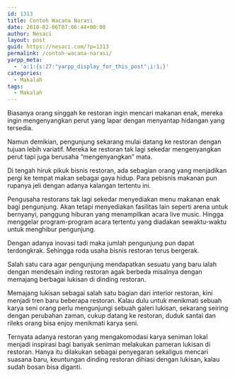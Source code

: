 ```yaml
---
id: 1313
title: Contoh Wacana Narasi
date: 2010-02-06T07:06:44+00:00
author: Nesaci
layout: post
guid: https://nesaci.com/?p=1313
permalink: /contoh-wacana-narasi/
yarpp_meta:
  - 'a:1:{s:27:"yarpp_display_for_this_post";i:1;}'
categories:
  - Makalah
tags:
  - Makalah
---
```

Biasanya orang singgah ke restoran ingin mencari makanan enak, mereka ingin mengenyangkan perut yang lapar dengan menyantap hidangan yang tersedia.

Namun demikian, pengunjung sekarang mulai datang ke restoran dengan tujuan lebih variatif. Mereka ke restoran tak lagi sekedar mengenyangkan perut tapi juga berusaha “mengenyangkan” mata.

Di tengah hiruk pikuk bisnis restoran, ada sebagian orang yang menjadikan pergi ke tempat makan sebagai gaya hidup. Para pebisnis makanan pun rupanya jeli dengan adanya kalangan tertentu ini.

Pengusaha restorans tak lagi sekedar menyediakan menu makanan enak bagi pengunjung. Akan tetapi menyediakan fasilitas lain seperti arena untuk bernyanyi, panggung hiburan yang menampilkan acara live music. Hingga menggelar program-program acara tertentu yang diadakan sewaktu-waktu untuk menghibur pengunjung.

Dengan adanya inovasi tadi maka jumlah pengunjung pun dapat terdongkrak. Sehingga roda usaha bisnis restoran terus bergerak.

Salah satu cara agar pengunjung mendapatkan sesuatu yang baru ialah dengan mendesain inding restoran agak berbeda misalnya dengan memajang berbagai lukisan di dinding restoran.

Memajang lukisan sebagai salah satu bagian dari interior restoran, kini menjadi tren baru beberapa restoran. Kalau dulu untuk menikmati sebuah karya seni orang perlu mengunjungi sebuah galeri lukisan, sekarang seiring dengan perubahan zaman, cukup datang ke restoran, duduk santai dan rileks orang bisa enjoy menikmati karya seni.

Ternyata adanya restoran yang mengakomodasi karya seniman lokal menjadi inspirasi bagi banyak seniman melakukan pameran lukisan di restoran. Hanya itu dilakukan sebagai penyegaran sekaligus mencari suasana baru, keuntungan dinding restoran dihiasi dengan lukisan, kalau sudah bosan bisa diganti.